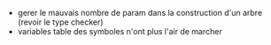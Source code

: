 - gerer le mauvais nombre de param dans la construction d'un arbre (revoir le type checker)
- variables table des symboles n'ont plus l'air de marcher